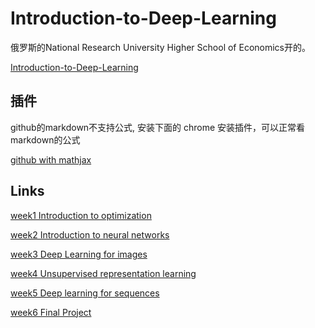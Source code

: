 # Introduction-to-Deep-Learning

俄罗斯的National Research University Higher School of Economics开的。

[Introduction-to-Deep-Learning](https://www.coursera.org/learn/intro-to-deep-learning/home/welcome)


## 插件
github的markdown不支持公式, 安装下面的 chrome 安装插件，可以正常看markdown的公式

[github with mathjax](https://chrome.google.com/webstore/detail/github-with-mathjax/ioemnmodlmafdkllaclgeombjnmnbima)


## Links

[week1 Introduction to optimization](https://github.com/rubust-ai/Introduction-to-Deep-Learning/blob/master/week1.md)


[week2 Introduction to neural networks](https://github.com/rubust-ai/Introduction-to-Deep-Learning/blob/master/week2.md)




[week3 Deep Learning for images](https://github.com/rubust-ai/Introduction-to-Deep-Learning/blob/master/week3.md)


[week4 Unsupervised representation learning](https://github.com/rubust-ai/Introduction-to-Deep-Learning/blob/master/week4.md)


[week5 Deep learning for sequences](https://github.com/rubust-ai/Introduction-to-Deep-Learning/blob/master/week5.md)



[week6 Final Project](https://github.com/rubust-ai/Introduction-to-Deep-Learning/blob/master/week6.md)



